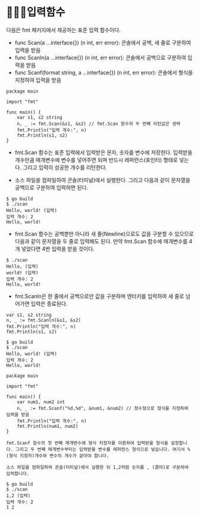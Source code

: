 # 👩🏻‍🎓입력함수

다음은 fmt 패키지에서 제공하는 표준 입력 함수이다.

- func Scan(a ...interface{}) (n int, err error): 콘솔에서 공백, 새 줄로 구분하여 입력을 받음
- func Scanln(a ...interface{}) (n int, err error): 콘솔에서 공백으로 구분하여 입력을 받음
- func Scanf(format string, a ...interface{}) (n int, err error): 콘솔에서 형식을 지정하여 입력을 받음

```
package main

import "fmt"

func main() {
	var s1, s2 string
	n, _ := fmt.Scan(&s1, &s2) // fmt.Scan 함수의 두 번째 리턴값은 생략
	fmt.Println("입력 개수:", n)
	fmt.Println(s1, s2)
}
```

- fmt.Scan 함수는 표준 입력에서 입력받은 문자, 숫자를 변수에 저장한다. 입력받을 개수만큼 매개변수에 변수를 넣어주면 되며 반드시 레퍼런스(포인터) 형태로 넣는다. 그리고 입력이 성공한 개수를 리턴한다.

- 소스 파일을 컴파일하여 콘솔(터미널)에서 실행한다. 그리고 다음과 같이 문자열을 공백으로 구분하여 입력하면 된다.

```
$ go build
$ ./scan
Hello, world! (입력)
입력 개수: 2
Hello, world!
```
- fmt.Scan 함수는 공백뿐만 아니라 새 줄(Newline)으로도 값을 구분할 수 있으므로 다음과 같이 문자열을 두 줄로 입력해도 된다. 만약 fmt.Scan 함수에 매개변수를 4개 넣었다면 4번 입력을 받을 것이다.
```
$ ./scan
Hello, (입력)
world! (입력)
입력 개수: 2
Hello, world!
```
- fmt.Scanln은 한 줄에서 공백으로만 값을 구분하며 엔터키를 입력하여 새 줄로 넘어가면 입력은 종료된다.
```
var s1, s2 string
n, _ := fmt.Scanln(&s1, &s2)
fmt.Println("입력 개수:", n)
fmt.Println(s1, s2)
```
```
$ go build
$ ./scan
Hello, world! (입력)
입력 개수: 2
Hello, world!
```
```
package main

import "fmt"

func main() {
	var num1, num2 int
	n, _ := fmt.Scanf("%d,%d", &num1, &num2) // 정수형으로 형식을 지정하여 입력을 받음
	fmt.Println("입력 개수:", n)
	fmt.Println(num1, num2)
}
```
```
fmt.Scanf 함수의 첫 번째 매개변수에 형식 지정자를 이용하여 입력받을 형식을 설정합니다. 그리고 두 번째 매개변수부터는 입력받을 변수를 레퍼런스 형식으로 넣습니다. 여기서 % (형식 지정자)개수와 변수의 개수가 같아야 합니다.

소스 파일을 컴파일하여 콘솔(터미널)에서 실행한 뒤 1,2처럼 숫자를 , (콤마)로 구분하여 입력합니다.
```
```
$ go build
$ ./scan
1,2 (입력)
입력 개수: 2
1 2
```
